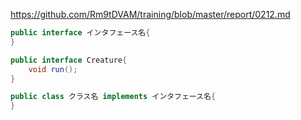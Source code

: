 <https://github.com/Rm9tDVAM/training/blob/master/report/0212.md>
```java
public interface インタフェース名{
}

public interface Creature{
	void run();
}

public class クラス名 implements インタフェース名{
}
